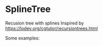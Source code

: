 # SplineTree
Recusion tree with splines 
Inspired by https://lodev.org/cgtutor/recursiontrees.html

Some examples:

